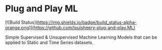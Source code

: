 # Plug and Play ML

[![Build Status](https://img.shields.io/badge/build_status-alpha-orange.png]](https://github.com/louisheery-plug-and-play.ML)

Simple Supervised &amp; Unsupervised Machine Learning Models that can be applied to Static and Time Series datasets.
